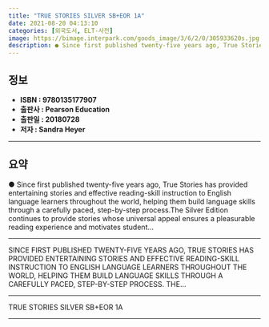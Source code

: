 ```yaml
---
title: "TRUE STORIES SILVER SB+EOR 1A"
date: 2021-08-20 04:13:10
categories: [외국도서, ELT-사전]
image: https://bimage.interpark.com/goods_image/3/6/2/0/305933620s.jpg
description: ● Since first published twenty-five years ago, True Stories has provided entertaining stories and effective reading-skill instruction to English language learn
---
```


## **정보**

- **ISBN : 9780135177907**
- **출판사 : Pearson Education**
- **출판일 : 20180728**
- **저자 : Sandra Heyer**

------



## **요약**

●  Since first published twenty-five years ago, True Stories has provided entertaining stories and effective reading-skill instruction to English language learners throughout the world, helping them build language skills through a carefully paced, step-by-step process.The Silver Edition continues to provide stories whose universal appeal ensures a pleasurable reading experience  and motivates student...

------

SINCE FIRST PUBLISHED TWENTY-FIVE YEARS AGO, TRUE STORIES HAS PROVIDED ENTERTAINING STORIES AND EFFECTIVE READING-SKILL INSTRUCTION TO ENGLISH LANGUAGE LEARNERS THROUGHOUT THE WORLD, HELPING THEM BUILD LANGUAGE SKILLS THROUGH A CAREFULLY PACED, STEP-BY-STEP PROCESS.
THE... 

------


TRUE STORIES SILVER SB+EOR 1A 

------



